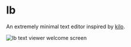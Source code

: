 # lb

An extremely minimal text editor inspired by [kilo](https://github.com/antirez/kilo).

![lb text viewer welcome screen](https://github.com/dylanrainwater/lb/blob/master/welcome-screen.png?raw=true)
